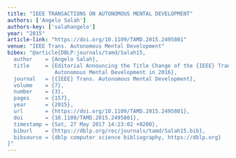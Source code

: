 ```yaml
---
title: "IEEE TRANSACTIONS ON AUTONOMOUS MENTAL DEVELOPMENT"
authors: ['Angelo Salah']
authors-key: ['salahangelo']
year: "2015"
article-link: "https://doi.org/10.1109/TAMD.2015.2495801"
venue: "IEEE Trans. Autonomous Mental Development"
bibex: "@article{DBLP:journals/tamd/Salah15,
  author    = {Angelo Salah},
  title     = {Editorial Announcing the Title Change of the {IEEE} Transactions on
               Autonomous Mental Development in 2016},
  journal   = {{IEEE} Trans. Autonomous Mental Development},
  volume    = {7},
  number    = {3},
  pages     = {157},
  year      = {2015},
  url       = {https://doi.org/10.1109/TAMD.2015.2495801},
  doi       = {10.1109/TAMD.2015.2495801},
  timestamp = {Sat, 27 May 2017 14:23:02 +0200},
  biburl    = {https://dblp.org/rec/journals/tamd/Salah15.bib},
  bibsource = {dblp computer science bibliography, https://dblp.org}
}"
---
```

